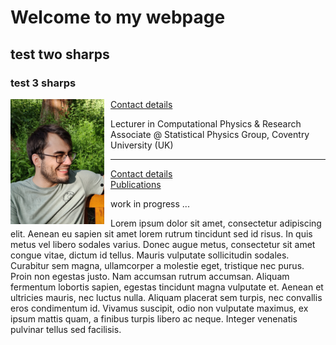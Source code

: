 # Welcome to my webpage

## test two sharps

### test 3 sharps

<div>
<div  style="float: left">
<img src="sascha.png"
     alt="Sascha"
     style="float: left; margin-right: 10px;" 
     width="150"
     height="200" /> 
</div>
<div>

<a href="https://saschawald.github.io/contact.html">Contact details</a>



Lecturer in Computational Physics
& Research Associate 
@ Statistical Physics Group, Coventry University (UK)
</div>
</div>

---

- [Contact details](https://saschawald.github.io/contact.html)
- [Publications](https://saschawald.github.io/publications.html)

work in progress ...



Lorem ipsum dolor sit amet, consectetur adipiscing elit. Aenean eu sapien sit amet lorem rutrum tincidunt sed id risus. In quis metus vel libero sodales varius. Donec augue metus, consectetur sit amet congue vitae, dictum id tellus. Mauris vulputate sollicitudin sodales. Curabitur sem magna, ullamcorper a molestie eget, tristique nec purus. Proin non egestas justo. Nam accumsan rutrum accumsan. Aliquam fermentum lobortis sapien, egestas tincidunt magna vulputate et. Aenean et ultricies mauris, nec luctus nulla. Aliquam placerat sem turpis, nec convallis eros condimentum id. Vivamus suscipit, odio non vulputate maximus, ex ipsum mattis quam, a finibus turpis libero ac neque. Integer venenatis pulvinar tellus sed facilisis.

